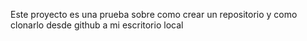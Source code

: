 Este proyecto es una prueba sobre como crear un repositorio y como clonarlo desde github a mi escritorio local